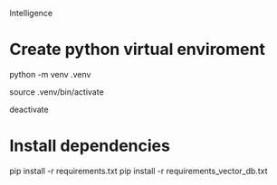 Intelligence 

# Create python virtual enviroment

python -m venv .venv

source .venv/bin/activate

deactivate

# Install dependencies

pip install -r requirements.txt
pip install -r requirements_vector_db.txt

